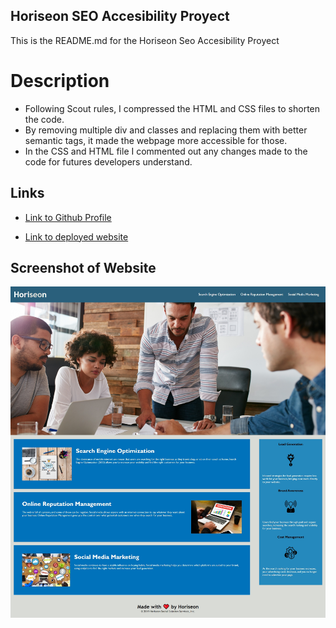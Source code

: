 ## Horiseon SEO Accesibility Proyect
This is the README.md for the Horiseon Seo Accesibility Proyect

# Description 

- Following Scout rules, I compressed the HTML and CSS files to shorten the code.
- By removing multiple div and classes and replacing them with better semantic tags, it made the webpage more accessible for those.
- In the CSS and HTML file I commented out any changes made to the code for futures developers understand.

## Links

 - [Link to Github Profile](https://github.com/Lauracejas)

 - [Link to deployed website](git@github.com:Lauracejas/horiseon-laurac-ass1.git)

## Screenshot of Website

![Horiseon Webpage](picture.jpg)

